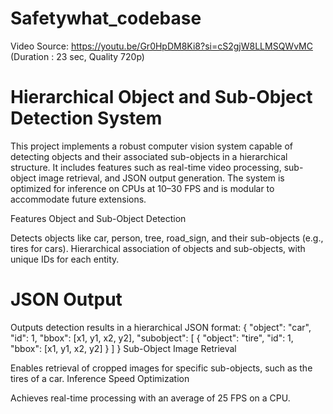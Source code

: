 # Safetywhat_codebase

Video Source:
https://youtu.be/Gr0HpDM8Ki8?si=cS2gjW8LLMSQWvMC (Duration : 23 sec, Quality 720p) 

# Hierarchical Object and Sub-Object Detection System
This project implements a robust computer vision system capable of detecting objects and their associated sub-objects in a hierarchical structure. It includes features such as real-time video processing, sub-object image retrieval, and JSON output generation. The system is optimized for inference on CPUs at 10–30 FPS and is modular to accommodate future extensions.

Features
Object and Sub-Object Detection

Detects objects like car, person, tree, road_sign, and their sub-objects (e.g., tires for cars).
Hierarchical association of objects and sub-objects, with unique IDs for each entity.

# JSON Output

Outputs detection results in a hierarchical JSON format:
{
    "object": "car",
    "id": 1,
    "bbox": [x1, y1, x2, y2],
    "subobject": [
        {
            "object": "tire",
            "id": 1,
            "bbox": [x1, y1, x2, y2]
        }
    ]
}
Sub-Object Image Retrieval

Enables retrieval of cropped images for specific sub-objects, such as the tires of a car.
Inference Speed Optimization

Achieves real-time processing with an average of 25 FPS on a CPU.
